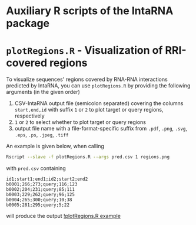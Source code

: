 
# Auxiliary R scripts of the IntaRNA package



# `plotRegions.R` - Visualization of RRI-covered regions

To visualize sequences' regions covered by RNA-RNA interactions predicted by
IntaRNA, you can use `plotRegions.R` by providing the following arguments (in 
the given order)

1. CSV-IntaRNA output file (semicolon separated) covering the columns `start,end,id`
  with suffix `1` or `2` to plot target or query regions, respectively
2. `1` or `2` to select whether to plot target or query regions
3. output file name with a file-format-specific suffix from `.pdf`, `.png`, 
  `.svg`, `.eps`, `.ps`, `.jpeg`, `.tiff`

An example is given below, when calling
```bash
Rscript --slave -f plotRegions.R --args pred.csv 1 regions.png
```

with `pred.csv` containing
```
id1;start1;end1;id2;start2;end2
b0001;266;273;query;116;123
b0002;204;231;query;85;111
b0003;229;262;query;96;125
b0004;265;300;query;10;38
b0005;281;295;query;5;22
```

will produce the output
[!plotRegions.R example](plotRegions.example.png)

